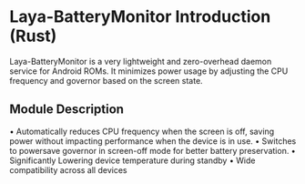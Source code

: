 # Laya-BatteryMonitor Introduction (Rust)

Laya-BatteryMonitor is a very lightweight and zero-overhead daemon service for Android ROMs. It minimizes power usage by adjusting the CPU frequency and governor based on the screen state.
 
## Module Description
• Automatically reduces CPU frequency when the screen is off, saving power without impacting performance when the device is in use.
• Switches to powersave governor in screen-off mode for better battery preservation.
• Significantly Lowering device temperature during standby
• Wide compatibility across all devices
